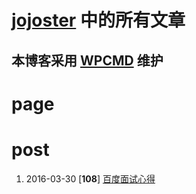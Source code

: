 [jojoster](http://www.skydrift.cn/wordpress) 中的所有文章
==========
本博客采用 [WPCMD](http://zengrong.net/wpcmd) 维护
----------

# page



# post

1. 2016-03-30 \[**108**\] [百度面试心得](http://www.skydrift.cn/wordpress/post/108.htm)